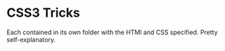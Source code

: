 CSS3 Tricks
===========

Each contained in its own folder with the HTMl and CSS specified. Pretty self-explanatory.
